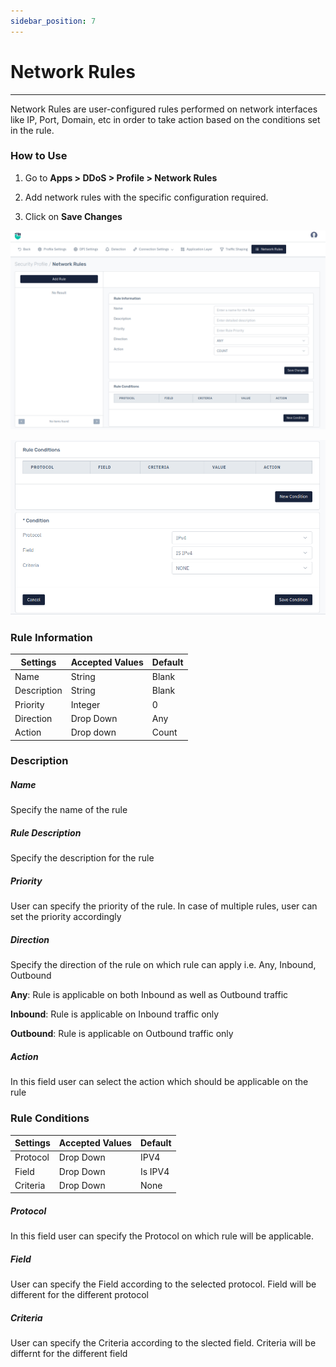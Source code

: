 ```yaml
---
sidebar_position: 7
---
```


# Network Rules

---

Network Rules are user-configured rules performed on network interfaces like IP, Port, Domain, etc in order to take action based on the conditions set in the rule.

### How to Use

1. Go to **Apps > DDoS > Profile > Network Rules**

2. Add network rules with the specific configuration required.

3. Click on **Save Changes**

![network_rules](/img/ddos/v8/securityprofile_network_rules_1.png)

![network_rules](/img/ddos/v8/securityprofile_network_rules_2.png)

### Rule Information

| Settings    | Accepted Values  | Default |
|-------------|------------------|---------|
| Name        | String           | Blank   |
| Description | String           | Blank   |
| Priority    | Integer          | 0       |
| Direction   | Drop Down        | Any     |
| Action      | Drop down        | Count   |

### Description

##### **Name**

Specify the name of the rule

##### **Rule Description**

Specify the description for the rule

##### **Priority**

User can specify the priority of the rule. In case of multiple rules, user can set the priority accordingly

##### **Direction**

Specify the direction of the rule on which rule can apply i.e. Any, Inbound, Outbound

**Any**: Rule is applicable on both Inbound as well as Outbound traffic

**Inbound**: Rule is applicable on Inbound traffic only

**Outbound**: Rule is applicable on Outbound traffic only

##### **Action**

In this field user can select the action which should be applicable on the rule

### Rule Conditions

| Settings    | Accepted Values  | Default |
|-------------|------------------|---------|
| Protocol    | Drop Down        | IPV4    |
| Field       | Drop Down        | Is IPV4 |
| Criteria    | Drop Down        | None    |

##### **Protocol**

In this field user can specify the Protocol on which rule will be applicable.

##### **Field**

User can specify the Field according to the selected protocol. Field will be different for the different protocol

##### **Criteria**

User can specify the Criteria according to the slected field. Criteria will be differnt for the different field